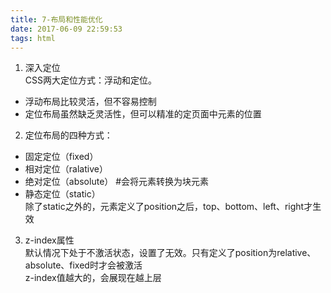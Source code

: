 ```yaml
---
title: 7-布局和性能优化
date: 2017-06-09 22:59:53
tags: html
---
```


1. 深入定位  
CSS两大定位方式：浮动和定位。  
 * 浮动布局比较灵活，但不容易控制
 * 定位布局虽然缺乏灵活性，但可以精准的定页面中元素的位置

2. 定位布局的四种方式：  
 * 固定定位（fixed）
 * 相对定位（ralative）
 * 绝对定位（absolute）  #会将元素转换为块元素
 * 静态定位（static）   
  除了static之外的，元素定义了position之后，top、bottom、left、right才生效

3. z-index属性  
默认情况下处于不激活状态，设置了无效。只有定义了position为relative、absolute、fixed时才会被激活  
z-index值越大的，会展现在越上层  
  